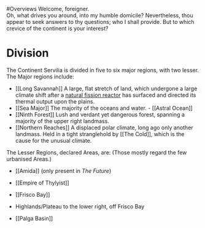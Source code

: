 #Overviews 
Welcome, foreigner.  
Oh, what drives you around, into my humble domicile?
Nevertheless, thou appear to seek answers to thy questions; who I shall provide.
But to which crevice of the continent is your interest?

# Division
The Continent Servilia is divided in five to six major regions, with two lesser. 
The Major regions include:
- [[Long Savannah]]
	A large, flat stretch of land, which undergone a large climate shift after a [natural fission reactor](Searing%20Lode) has surfaced and directed its thermal output upon the plains. 
- [[Sea Major]]
	 The majority of the oceans and water. 
		- [[Astral Ocean]]
- [[Ninth Forest]]
	Lush and verdant yet dangerous forest, spanning a majority of the upper right landmass. 
- [[Northern Reaches]]
	A displaced polar climate, long ago only another landmass. Held in a tight stranglehold by [[The Cold]], which is the cause for the unusual climate. 

The Lesser Regions, declared Areas, are:
(Those mostly regard the few urbanised Areas.)
- [[Amida]] (only present in *The Future*)
- [[Empire of Thylyist]]
- [[Frisco Bay]]


- Highlands/Plateau to the lower right, off Frisco Bay
- [[Palga Basin]]